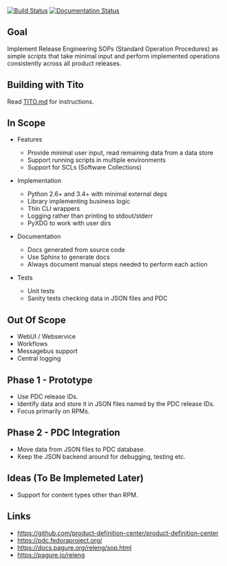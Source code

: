 [![Build Status](https://travis-ci.org/release-engineering/releng-sop.svg?branch=master)](https://travis-ci.org/release-engineering/releng-sop)
[![Documentation Status](https://readthedocs.org/projects/releng-sop/badge/?version=latest)](http://releng-sop.readthedocs.io/en/latest/?badge=latest)

Goal
----
Implement Release Engineering SOPs (Standard Operation Procedures)
as simple scripts that take minimal input and perform implemented
operations consistently across all product releases.


Building with Tito
------------------
Read [TITO.md](TITO.md) for instructions.


In Scope
--------
* Features
  * Provide minimal user input, read remaining data from a data store
  * Support running scripts in multiple environments
  * Support for SCLs (Software Collections)

* Implementation

  * Python 2.6+ and 3.4+ with minimal external deps
  * Library implementing business logic
  * Thin CLI wrappers
  * Logging rather than printing to stdout/stderr
  * PyXDG to work with user dirs

* Documentation

  * Docs generated from source code
  * Use Sphinx to generate docs
  * Always document manual steps needed to perform each action

* Tests

  * Unit tests
  * Sanity tests checking data in JSON files and PDC


Out Of Scope
------------
* WebUI / Webservice
* Workflows
* Messagebus support
* Central logging


Phase 1 - Prototype
-------------------
* Use PDC release IDs.
* Identify data and store it in JSON files named by the PDC release IDs.
* Focus primarily on RPMs.


Phase 2 - PDC Integration
-------------------------
* Move data from JSON files to PDC database.
* Keep the JSON backend around for debugging, testing etc.


Ideas (To Be Implemeted Later)
------------------------------
* Support for content types other than RPM.


Links
-----
* https://github.com/product-definition-center/product-definition-center
* https://pdc.fedoraproject.org/
* https://docs.pagure.org/releng/sop.html
* https://pagure.io/releng
